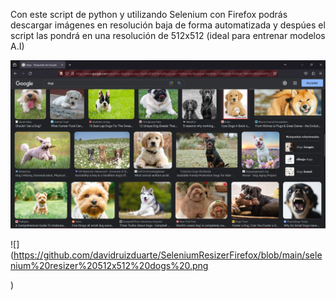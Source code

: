 Con este script de python y utilizando Selenium con Firefox podrás descargar imágenes en resolución baja de forma automatizada y despúes el script las pondrá en una resolución de 512x512 (ideal para entrenar modelos A.I)

![](https://github.com/davidruizduarte/SeleniumResizerFirefox/blob/main/resizer%20512x512.jpg) 

![](https://github.com/davidruizduarte/SeleniumResizerFirefox/blob/main/selenium%20resizer%20512x512%20dogs%20.png

) 



